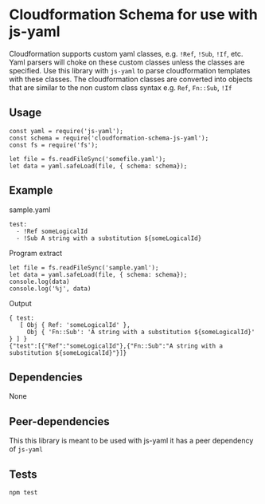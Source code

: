 # Cloudformation Schema for use with js-yaml

Cloudformation supports custom yaml classes, e.g. `!Ref`, `!Sub`, `!If`, etc.
Yaml parsers will choke on these custom classes unless the classes are specified.
Use this library with `js-yaml` to parse cloudformation templates with these classes. The cloudformation classes are converted into objects that are similar to the non custom class syntax e.g. `Ref`, `Fn::Sub`, `!If`

## Usage
```
const yaml = require('js-yaml');
const schema = require('cloudformation-schema-js-yaml');
const fs = require('fs');

let file = fs.readFileSync('somefile.yaml');
let data = yaml.safeLoad(file, { schema: schema});
```

## Example
sample.yaml
```
test:
  - !Ref someLogicalId
  - !Sub A string with a substitution ${someLogicalId}
```

Program extract
```
let file = fs.readFileSync('sample.yaml');
let data = yaml.safeLoad(file, { schema: schema});
console.log(data)
console.log('%j', data)
```

Output
```
{ test:
   [ Obj { Ref: 'someLogicalId' },
     Obj { 'Fn::Sub': 'A string with a substitution ${someLogicalId}' } ] }
{"test":[{"Ref":"someLogicalId"},{"Fn::Sub":"A string with a substitution ${someLogicalId}"}]}
```
## Dependencies
None

## Peer-dependencies
This this library is meant to be used with js-yaml it has a peer dependency of `js-yaml`

## Tests
`npm test`
